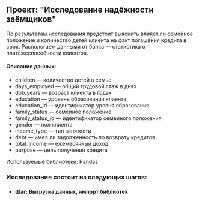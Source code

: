 ## Проект: "Исследование надёжности заёмщиков"
По результатам исследования предстоит выяснить влияет ли семейное положение и количество детей клиента на факт погашения кредита в срок. 
Распологаем данными от банка — статистика о платёжеспособности клиентов.

#### Описание данных:
- children — количество детей в семье
- days_employed — общий трудовой стаж в днях
- dob_years — возраст клиента в годах
- education — уровень образования клиента
- education_id — идентификатор уровня образования
- family_status — семейное положение
- family_status_id — идентификатор семейного положения
- gender — пол клиента
- income_type — тип занятости
- debt — имел ли задолженность по возврату кредитов
- total_income — ежемесячный доход
- purpose — цель получения кредита

Используемые библиотеки: Pandas

### Исследование состоит из следующих шагов:
- #### Шаг: Выгрузка данных, импорт библиотек
